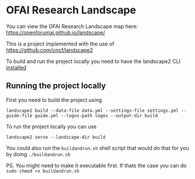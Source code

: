 # OFAI Research Landscape

You can view the OFAI Research Landscape map here: https://openforumai.github.io/landscape/

This is a project implemented with the use of https://github.com/cncf/landscape2

To build and run the project locally you need to have the landscape2 CLI [installed](https://github.com/cncf/landscape2?tab=readme-ov-file#installation)

## Running the project locally
First you need to build the project using
```
landscape2 build --data-file data.yml --settings-file settings.yml --guide-file guide.yml --logos-path logos --output-dir build

```

To run the project locally you can use 
```
landscape2 serve --landscape-dir build
```

You could also run the `buildandrun.sh` shell script that would do that for you by doing `./buildandrun.sh`

PS. You might need to make it executable first. If thats the case you can do `sudo chmod +x buildandrun.sh` 
